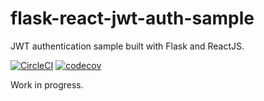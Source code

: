 # flask-react-jwt-auth-sample
JWT authentication sample built with Flask and ReactJS.

[![CircleCI](https://circleci.com/gh/mikhailsidorov/flask-react-jwt-auth-sample.svg?style=svg)](https://circleci.com/gh/mikhailsidorov/flask-react-jwt-auth-sample)
[![codecov](https://codecov.io/gh/mikhailsidorov/flask-react-jwt-auth-sample/branch/master/graph/badge.svg?token=INTqQEjEwz)](https://codecov.io/gh/mikhailsidorov/flask-react-jwt-auth-sample)


Work in progress.
